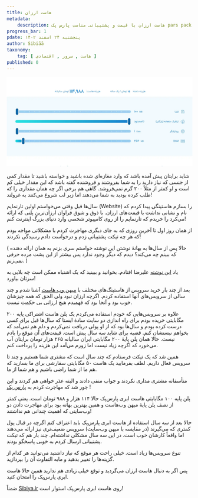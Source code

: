 ```yaml
---
title: هاست ارزان
metadata: 
    description: هاست ارزان با قیمت و پشتیبانی مناسب پارس پک pars pack
progress_bar: 1
pdate: پنجشنبه ۲۴ اسفند ۱۴۰۲
author: Sibiāā
taxonomy:
    tag: [ هاست , سرور , اقتصادی ]
published: 0
---
```

![ هاست ](parspack.webp?classes=center&loading=lazy)
<div class="align-center">
</div>

شاید برایتان پیش آمده باشد که وارد مغازه‌ای شده باشید و خواسته باشید تا مقدار کمی از جنسی که نیاز دارید را به شما بفروشند و فروشنده گفته باشد که این مقدار خیلی کم است و او کمتر از مثلاً ۲۰۰ گرم نمی‌فروشد. گاهی هم برخی اگر چه همان مقداری را که طلب کرده بودید به شما می‌دهند اما زیر لب شروع می‌کنند به غرولند!

سال‌ها قبل وقتی می‌خواستم اولین تارنمایم
(Website)
را بسازم هاستینگی پیدا کردم که نام و نشانی نداشت با قیمت‌های ارزان. با ذوق و شوق فراوان ارزان‌ترین پلنی که ارائه می‌کرد را خریدم که تارنمایم را از روی کامپیوتر شخصی وارد دنیای بزرگ اینترنت کنم!

از همان روز اول تا آخرین روزی که به جای دیگری مهاجرت کردم با مشکلاتی مواجه بودم که هر چه تیکت پشتیبانی زدم و درخواست دادم رسیدگی نکردند!

( حالا پس از سال‌ها به بهانهٔ نوشتن این نوشته خواستم سری بزنم به همان ارائه دهنده که ببینم چه می‌کند؟ دیدم که دیگر وجود ندارد پس بیشتر از این پشت مرده حرفی نمی‌زنم. )

یاد 
[این نوشته](https://alireza.atofighi.ir/%d9%87%d9%85%d9%87%e2%80%8c%da%86%db%8c%d8%b2-%d9%be%d8%b1/)
 علیرضا افتادم. بخوانید و ببینید که یک اشتباه ممکن است چه بلایی به سرتان بیاورد!

بعد از چند بار خرید سرویس از هاستینگ‌های مختلف با 
[میهن وب هاست](https://mihanwebhost.com/) 
آشنا شدم و چند سالی از سرویس‌های آنها استفاده کردم. اگرچه ارزان نبود ولی الحق که همه چیزشان خوب بود و آنجا بود که فهمیدم هیچ ارزانی بی حکمت نیست.

علاوه بر سرویس‌هایی که خودم استفاده می‌کردم یک پلن هاست اشتراکی پایه ۲۰۰ مگابایتی خریده بودم برای راه اندازی دو سایت سادهٔ ایستا که سال‌ها قبل برای کسی درست کرده بودم و سال‌ها بود که از او پولی دریافت نمی‌کردم و دلم هم نمی‌آمد که بخواهم نیستشان کنم. قضیه برای شاید سه سال پیش است. قیمت‌های آن موقع را یادم نیست. حالا همان پلن پایهٔ ۲۰۰ مگابایتی ایران سالیانه ۲۶۵ هزار تومان برایتان آب می‌خورد که اگرچه زیاد نیست اما زورم می‌آمد این هزینه را پرداخت کنم.

همین شد که یک تیکت فرستادم که چند سال است که مشتری شما هستیم و چند تا سرویس فعال داریم. لطف بفرمایید یک هاست ۵۰ مگابایتی سفارشی برای ما بسازید که هم ما از شما راضی باشیم و هم شما از ما.

متأسفانه مشتری مداری نکردند و جواب منفی دادند و البته عذر خواهی هم کردند و این جور شد که مهاجرت کردم به 
[پارس پک](https://parspack.com/)
!

پلن پایه ۱۰۰ مگابایتی هاست ابری پارس‌پک حالا ۱۱۴ هزار و ۹۸۸ تومان است. یعنی کمتر از نصف پلن پایهٔ میهن وب‌‌هاست و همین بهترین بهانه بود برای مهاجرت دادن دو وب‌سایتی که اهمیت چندانی هم نداشتند!

حالا بعد از سه سال استفاده از هاست ابری پارس‌پک باید اعتراف کنم اگرچه در قبال پول کمتری که می‌گیرند (در مقایسه با میهن وب‌سایت) سرویس ضعیف‌تری نیز ارائه می‌دهند اما واقعاً کارشان خوب است. در این سه سال مشکلی نداشته‌ام. چند بار هم که تیکت پشتیبانی ارسال کردم به خوبی پاسخگو بودند.

تنوع سرویس‌ها زیاد است. خیلی راحت هر موقع که نیاز داشتید می‌توانید هر کدام از گزینه‌ها را تغییر بدهید و مابه التفاوت آن را بپردازید. 

پس اگر به دنبال هاست ارزان می‌گردید و توقع خیلی زیادی هم ندارید همین حالا هاست ابری پارس‌پک را امتحان کنید.

ضمناً 
[Sibiya.ir](https://Sibiya.ir)
روی هاست ابری پارس‌پک استوار است!